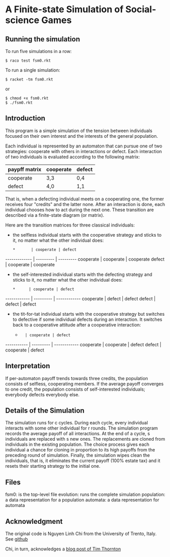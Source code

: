A Finite-state Simulation of Social-science Games
=================================================

Running the simulation
----------------------

To run five simulations in a row: 

    $ raco test fsm0.rkt 


To run a single simulation: 

    $ racket -tm fsm0.rkt 
or 

    $ chmod +x fsm0.rkt 
    $ ./fsm0.rkt 

Introduction
------------

This program is a simple simulation of the tension between individuals
focused on their own interest and the interests of the general population. 

Each individual is represented by an automaton that can pursue one of two
strategies: cooperate with others in interactions or defect. Each
interaction of two individuals is evaluated according to the following
matrix:

| paypff matrix |  cooperate |  defect |
| ------------- | ---------- | ------- |
|cooperate  |     3,3    |    0,4  |
|defect     |     4,0    |    1,1  |

That is, when a defecting individual meets on a cooperating one, the former
receives four "credits" and the latter none. After an interaction is done,
each individual chooses how to act during the next one. These transition
are described via a finite-state diagram (or matrix). 

Here are the transition matrices for three classical individuals:

* the selfless individual starts with the cooperative strategy
  and sticks to it, no matter what the other individual does: 
 
      *       | cooperate | defect 
------------- | --------- | ---------
   cooperate  | cooperate | cooperate
   defect     | cooperate | cooperate

* the self-interested individual starts with the defecting strategy
  and sticks to it, no matter what the other individual does: 

      *      | cooperate | defect 
------------ | --------- | ------------
 cooperate   |   defect  | defect
 defect      |   defect  | defect

* the tit-for-tat individual starts with the cooperative strategy
  but switches to defective if some individual defects during an
  interaction. It switches back to a cooperative attitude after a
  cooperative interaction: 

    *       | cooperate | defect 
----------- | --------- | ------------
 cooperate  | cooperate | defect
 defect     | cooperate | defect


Interpretation 
--------------

If per-automaton payoff trends towards three credits, the population
consists of selfless, cooperating members. If the average payoff converges
to one credit, the population consists of self-interested individuals;
everybody defects everybody else. 

Details of the Simulation 
-------------------------

The simulation runs for c cycles. During each cycle, every individual
interacts with some other individual for r rounds. The simulation program
records the average payoff of all interactions. At the end of a cycle, s
individuals are replaced with s new ones. The replacements are cloned from
individuals in the existing population. The choice process gives each
individual a chance for cloning in proportion to its high payoffs from the
preceding round of simulation. Finally, the simulation wipes clean the
individuals, that is, it eliminates the current payoff (100% estate tax)
and it resets their starting strategy to the initial one. 


Files 
-----

fsm0:       is the top-level file 
evolution:  runs the complete simulation 
population: a data representation for a population 
automata:   a data representation for automata 

Acknowledgment 
--------------

The original code is Nguyen Linh Chi from the University of Trento, Italy. 
See [github](https://github.com/ayaderaghul/sample-fsm)

Chi, in turn, acknowledges a [blog post of Tim Thornton](http://timthornton.net/blog/id/538fa6f2f09a16ba0674813d)
